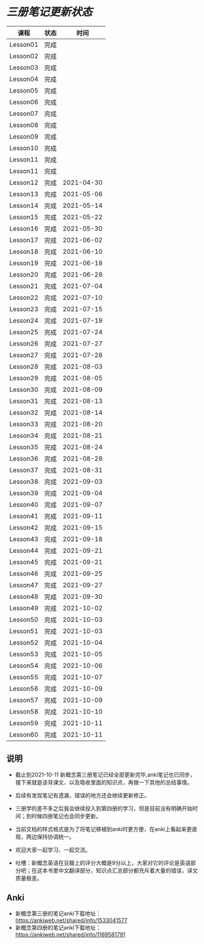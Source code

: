 # *三册笔记更新状态*

| 课程 | 状态 | 时间|
| ---- | ---- | ---- |
| Lesson01 | 完成 |  |
| Lesson02 | 完成 |  |
| Lesson03 | 完成 |  |
| Lesson04 | 完成 |  |
| Lesson05 | 完成 |  |
| Lesson06 | 完成 |  |
| Lesson07 | 完成 |  |
| Lesson08 | 完成 |  |
| Lesson09 | 完成 |  |
| Lesson10 | 完成 |  |
| Lesson11 | 完成 |  |
| Lesson11 | 完成 |  |
| Lesson12 | 完成 | 2021-04-30 |
| Lesson13 | 完成 | 2021-05-06 |
| Lesson14 | 完成 | 2021-05-14 |
| Lesson15 | 完成 | 2021-05-22 |
| Lesson16 | 完成 | 2021-05-30 |
| Lesson17 | 完成 | 2021-06-02 |
| Lesson18 | 完成 | 2021-06-10 |
| Lesson19 | 完成 | 2021-06-18 |
| Lesson20 | 完成 | 2021-06-28 |
| Lesson21 | 完成 | 2021-07-04 |
| Lesson22 | 完成 | 2021-07-10 |
| Lesson23 | 完成 | 2021-07-15 |
| Lesson24 | 完成 | 2021-07-19 |
| Lesson25 | 完成 | 2021-07-24 |
| Lesson26 | 完成 | 2021-07-27 |
| Lesson27 | 完成 | 2021-07-28 |
| Lesson28 | 完成 | 2021-08-03 |
| Lesson29 | 完成 | 2021-08-05 |
| Lesson30 | 完成 | 2021-08-09 |
| Lesson31 | 完成 | 2021-08-13 |
| Lesson32 | 完成 | 2021-08-14 |
| Lesson33 | 完成 | 2021-08-20 |
| Lesson34 | 完成 | 2021-08-21 |
| Lesson35 | 完成 | 2021-08-24 |
| Lesson36 | 完成 | 2021-08-28 |
| Lesson37 | 完成 | 2021-08-31 |
| Lesson38 | 完成 | 2021-09-03 |
| Lesson39 | 完成 | 2021-09-04 |
| Lesson40 | 完成 | 2021-09-07 |
| Lesson41 | 完成 | 2021-09-11 |
| Lesson42 | 完成 | 2021-09-15 |
| Lesson43 | 完成 | 2021-09-18 |
| Lesson44 | 完成 | 2021-09-21 |
| Lesson45 | 完成 | 2021-09-21 |
| Lesson46 | 完成 | 2021-09-25 |
| Lesson47 | 完成 | 2021-09-27 |
| Lesson48 | 完成 | 2021-09-30 |
| Lesson49 | 完成 | 2021-10-02 |
| Lesson50 | 完成 | 2021-10-03 |
| Lesson51 | 完成 | 2021-10-03 |
| Lesson52 | 完成 | 2021-10-04 |
| Lesson53 | 完成 | 2021-10-05 |
| Lesson54 | 完成 | 2021-10-06 |
| Lesson55 | 完成 | 2021-10-07 |
| Lesson56 | 完成 | 2021-10-09 |
| Lesson57 | 完成 | 2021-10-09 |
| Lesson58 | 完成 | 2021-10-10 |
| Lesson59 | 完成 | 2021-10-11 |
| Lesson60 | 完成 | 2021-10-11 |

## 说明

* 截止到2021-10-11 新概念第三册笔记已经全部更新完毕,anki笔记也已同步，接下来就是该背课文、以及吸收里面的知识点，再做一下其他的总结事情。
* 后续有发现笔记有遗漏，错误的地方还会继续更新修正。
* 三册学的差不多之后我会继续投入到第四册的学习，但是目前没有明确开始时间；到时候四册笔记也会同步更新。
* 当前文档的样式格式是为了将笔记移植到anki时更方便，在anki上看起来更直观，两边保持协调统一。
* 欢迎大家一起学习、一起交流。

* 吐槽：新概念英语在豆瓣上的评分大概是9分以上，大家对它的评论是英语部分吧；在这本书里中文翻译部分，知识点汇总部分都充斥着大量的错误，译文质量极差。

## Anki
* 新概念第三册的笔记anki下载地址：https://ankiweb.net/shared/info/1533041577
* 新概念第四册的笔记anki下载地址：https://ankiweb.net/shared/info/1169581791
